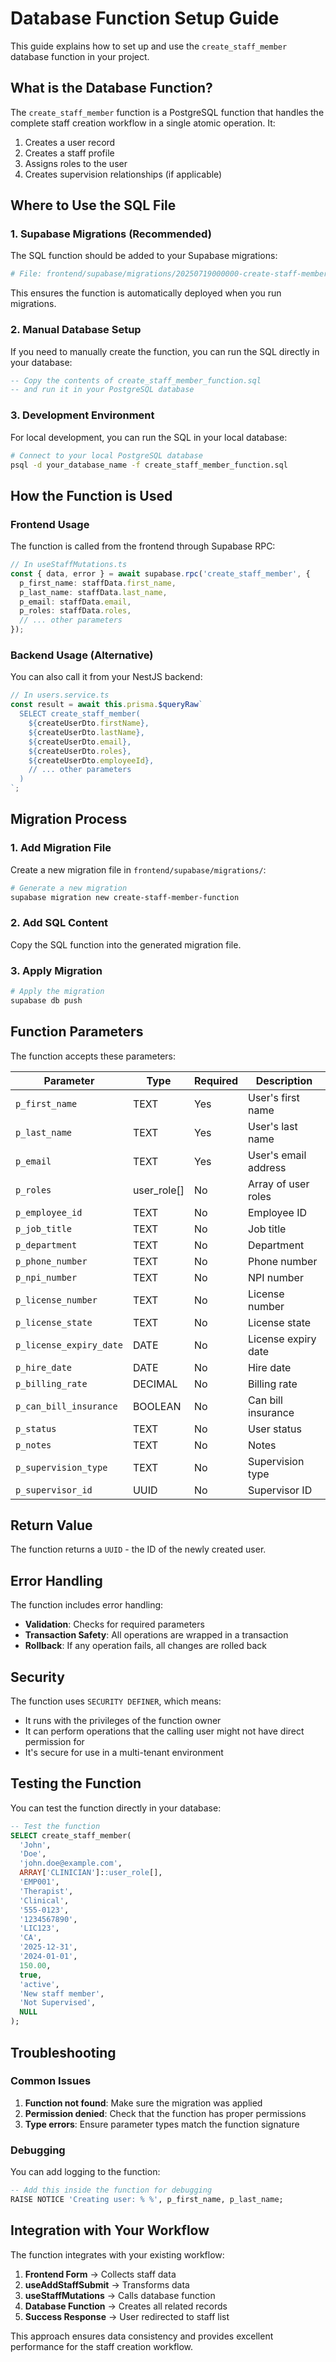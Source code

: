 # Database Function Setup Guide

This guide explains how to set up and use the `create_staff_member` database function in your project.

## What is the Database Function?

The `create_staff_member` function is a PostgreSQL function that handles the complete staff creation workflow in a single atomic operation. It:

1. Creates a user record
2. Creates a staff profile
3. Assigns roles to the user
4. Creates supervision relationships (if applicable)

## Where to Use the SQL File

### 1. **Supabase Migrations** (Recommended)

The SQL function should be added to your Supabase migrations:

```bash
# File: frontend/supabase/migrations/20250719000000-create-staff-member-function.sql
```

This ensures the function is automatically deployed when you run migrations.

### 2. **Manual Database Setup**

If you need to manually create the function, you can run the SQL directly in your database:

```sql
-- Copy the contents of create_staff_member_function.sql
-- and run it in your PostgreSQL database
```

### 3. **Development Environment**

For local development, you can run the SQL in your local database:

```bash
# Connect to your local PostgreSQL database
psql -d your_database_name -f create_staff_member_function.sql
```

## How the Function is Used

### Frontend Usage

The function is called from the frontend through Supabase RPC:

```typescript
// In useStaffMutations.ts
const { data, error } = await supabase.rpc('create_staff_member', {
  p_first_name: staffData.first_name,
  p_last_name: staffData.last_name,
  p_email: staffData.email,
  p_roles: staffData.roles,
  // ... other parameters
});
```

### Backend Usage (Alternative)

You can also call it from your NestJS backend:

```typescript
// In users.service.ts
const result = await this.prisma.$queryRaw`
  SELECT create_staff_member(
    ${createUserDto.firstName},
    ${createUserDto.lastName},
    ${createUserDto.email},
    ${createUserDto.roles},
    ${createUserDto.employeeId},
    // ... other parameters
  )
`;
```

## Migration Process

### 1. **Add Migration File**

Create a new migration file in `frontend/supabase/migrations/`:

```bash
# Generate a new migration
supabase migration new create-staff-member-function
```

### 2. **Add SQL Content**

Copy the SQL function into the generated migration file.

### 3. **Apply Migration**

```bash
# Apply the migration
supabase db push
```

## Function Parameters

The function accepts these parameters:

| Parameter | Type | Required | Description |
|-----------|------|----------|-------------|
| `p_first_name` | TEXT | Yes | User's first name |
| `p_last_name` | TEXT | Yes | User's last name |
| `p_email` | TEXT | Yes | User's email address |
| `p_roles` | user_role[] | No | Array of user roles |
| `p_employee_id` | TEXT | No | Employee ID |
| `p_job_title` | TEXT | No | Job title |
| `p_department` | TEXT | No | Department |
| `p_phone_number` | TEXT | No | Phone number |
| `p_npi_number` | TEXT | No | NPI number |
| `p_license_number` | TEXT | No | License number |
| `p_license_state` | TEXT | No | License state |
| `p_license_expiry_date` | DATE | No | License expiry date |
| `p_hire_date` | DATE | No | Hire date |
| `p_billing_rate` | DECIMAL | No | Billing rate |
| `p_can_bill_insurance` | BOOLEAN | No | Can bill insurance |
| `p_status` | TEXT | No | User status |
| `p_notes` | TEXT | No | Notes |
| `p_supervision_type` | TEXT | No | Supervision type |
| `p_supervisor_id` | UUID | No | Supervisor ID |

## Return Value

The function returns a `UUID` - the ID of the newly created user.

## Error Handling

The function includes error handling:

- **Validation**: Checks for required parameters
- **Transaction Safety**: All operations are wrapped in a transaction
- **Rollback**: If any operation fails, all changes are rolled back

## Security

The function uses `SECURITY DEFINER`, which means:

- It runs with the privileges of the function owner
- It can perform operations that the calling user might not have direct permission for
- It's secure for use in a multi-tenant environment

## Testing the Function

You can test the function directly in your database:

```sql
-- Test the function
SELECT create_staff_member(
  'John',
  'Doe',
  'john.doe@example.com',
  ARRAY['CLINICIAN']::user_role[],
  'EMP001',
  'Therapist',
  'Clinical',
  '555-0123',
  '1234567890',
  'LIC123',
  'CA',
  '2025-12-31',
  '2024-01-01',
  150.00,
  true,
  'active',
  'New staff member',
  'Not Supervised',
  NULL
);
```

## Troubleshooting

### Common Issues

1. **Function not found**: Make sure the migration was applied
2. **Permission denied**: Check that the function has proper permissions
3. **Type errors**: Ensure parameter types match the function signature

### Debugging

You can add logging to the function:

```sql
-- Add this inside the function for debugging
RAISE NOTICE 'Creating user: % %', p_first_name, p_last_name;
```

## Integration with Your Workflow

The function integrates with your existing workflow:

1. **Frontend Form** → Collects staff data
2. **useAddStaffSubmit** → Transforms data
3. **useStaffMutations** → Calls database function
4. **Database Function** → Creates all related records
5. **Success Response** → User redirected to staff list

This approach ensures data consistency and provides excellent performance for the staff creation workflow. 